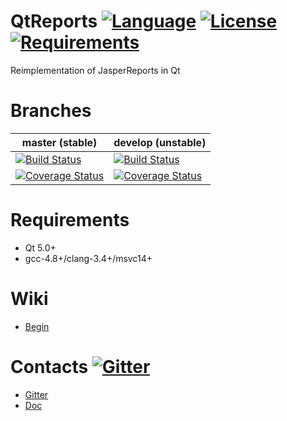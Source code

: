 # QtReports [![Language](https://img.shields.io/badge/language-C++11-blue.svg)]() [![License](https://img.shields.io/badge/license-LGPL-blue.svg)](https://github.com/PO-21/QtReports/blob/develop/LICENSE.txt) [![Requirements](https://img.shields.io/badge/requirements-Qt5-red.svg)]()
Reimplementation of JasperReports in Qt

Branches
========

master (stable) | develop (unstable)
--------------- | -----------------
[![Build Status](https://api.travis-ci.org/PO-21/QtReports.svg?branch=master)](https://travis-ci.org/PO-21/QtReports) | [![Build Status](https://api.travis-ci.org/PO-21/QtReports.svg?branch=develop)](https://travis-ci.org/PO-21/QtReports)
[![Coverage Status](https://coveralls.io/repos/PO-21/QtReports/badge.svg?branch=master&service=github)](https://coveralls.io/github/PO-21/QtReports?branch=master) | [![Coverage Status](https://coveralls.io/repos/PO-21/QtReports/badge.svg?branch=develop&service=github)](https://coveralls.io/github/PO-21/QtReports?branch=develop)

# Requirements
+ Qt 5.0+
+ gcc-4.8+/clang-3.4+/msvc14+

# Wiki
+ [Begin](https://github.com/PO-21/QtReports/wiki)

# Contacts [![Gitter](https://badges.gitter.im/PO-21/QtReports.svg)](https://gitter.im/PO-21/QtReports?utm_source=badge&utm_medium=badge&utm_campaign=pr-badge)
* [Gitter](https://gitter.im/PO-21/QtReports?utm_source=share-link&utm_medium=link&utm_campaign=share-link)
* [Doc](http://po-21.github.io/html/)
